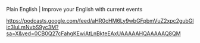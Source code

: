 
Plain English | Improve your English with current events

https://podcasts.google.com/feed/aHR0cHM6Ly9wbGFpbmVuZ2xpc2gubGlic3luLmNvbS9yc3M?sa=X&ved=0CB0Q27cFahgKEwiAtLnBkteEAxUAAAAAHQAAAAAQ8QM


